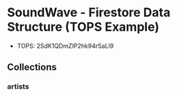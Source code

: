 # SoundWave - Firestore Data Structure (TOPS Example)

  - TOPS: 2SdK1QDmZIP2hk94rSaLl9

## Collections

### **artists**

